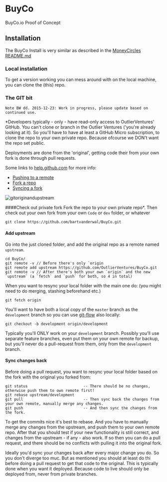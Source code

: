 # BuyCo
BuyCo.io Proof of Concept


## Installation
The BuyCo Install is very similar as described in the [MoneyCircles README.md](https://github.com/OutlierVentures/MoneyCirclesBitReserve/tree/development)

### Local installation
To get a version working you can mess around with on the local machine, you can clone the (this) repo.

### The GIT bit
    Note BW dd. 2015-12-23: Work in progress, please update based on continued use.

*Developers typically - only - have read-only access to OutlierVentures' GitHub. You can't clone or branch in the Outlier Ventures ('you're already looking at it).
So you'll have to have at least a GitHub Micro subscription, to clone the repo to your own private repo. Because ofcourse we DON't want the repo set public.

Deployments are done from the 'original', getting code their from your own fork is done through pull requests.

Some links to [help.github.com](https://help.github.com) for more info:
- [Pushing to a remote](https://help.github.com/articles/pushing-to-a-remote/)
- [Fork a repo](https://help.github.com/articles/fork-a-repo/)
- [Syncing a fork](https://help.github.com/articles/syncing-a-fork/)

![gitoriginandupstream](https://cloud.githubusercontent.com/assets/3029472/11975316/bf86b836-a96c-11e5-8402-fe64067a2bdc.png)

####Check out private fork
Fork the repo to your own private repo*. Then check out your own fork from your own `Code` or `dev` folder, or whatever

    git clone https://github.com/bartvanderwal/BuyCo.git

#### Add upstream
Go into the just cloned folder, and add the original repo as a remote named `upstream`.

    cd BuyCo/
    git remote -v // Before there's only `origin
    git remote add upstream https://github.com/OutlierVentures/BuyCo.git
    git remote -v // After there's both your own `origin` and the new `upstream` (a `fetch` and `push` for both, so 4 in total) 

When you want to resync your local folder with the main one do: (you might need to do merging, stashing beforehand etc.)

    git fetch origin

You'll want to have both a local copy of the `master` branch as the `development` branch so you can use [git-flow](http://nvie.com/posts/a-successful-git-branching-model/) also locally:

    git checkout -b development origin/development

Typically you'll ONLY work on your `development` branch. Possibly you'll use separate feature branches, even put them on your own remote for backup, but you'll never do a pull-request from them, only from the `development` branch.

#### Sync changes back
Before doing a pull request, you want to resync your local folder based on the fork with the original you forked from:

    git status                         -- There should be no changes, otherwise push them to own remote first!
    git rebase upstream/development
    git pull                           -- Then sync back the changes from your own remote, manually merge any changes.
    git push                           -- And then sync the changes from the fork.

To get the commits nice it's best to rebase. And you have to manually merge any changes from the upstream, and push them to your own remote repo.
After that you should test if your new functionality is still correct, and changes from the upstream - if any - also work.
If so then you can do a pull request, and there should be no conflicts with pulling it into the original fork. 

Ideally you'd sync your changes back after every major change you do. So you don't diverge too muc.
But as mentioned you should at least do thi before doing a pull request to get that code to the original.
This is typically done when you want it deployed. Because code to live should only be deployed from, never from private branches.
